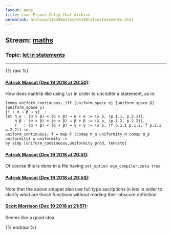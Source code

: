 ```yaml
---
layout: page
title: Lean Prover Zulip Chat Archive 
permalink: archive/116395maths/05189letinstatements.html
---
```


## Stream: [maths](index.html)
### Topic: [let in statements](05189letinstatements.html)

---


{% raw %}
#### [ Patrick Massot (Dec 19 2018 at 20:50)](https://leanprover.zulipchat.com/#narrow/stream/116395-maths/topic/let%20in%20statements/near/152207819):
How does mathlib like using `let` in order to unclutter a statement, as in:
```lean
lemma uniform_continuous₂_iff [uniform_space α] [uniform_space β] [uniform_space γ]
{f : α → β → γ}  :
let π_α : (α × β) × (α × β) → α × α := (λ p, (p.1.1, p.2.1)),
    π_β : (α × β) × (α × β) → β × β := (λ p, (p.1.2, p.2.2)),
    F   : (α × β) × (α × β) → γ × γ := (λ p, (f p.1.1 p.1.2, f p.2.1 p.2.2)) in
uniform_continuous₂ f ↔ map F (comap π_α uniformity ⊓ comap π_β uniformity) ≤ uniformity :=
by simp [uniform_continuous,uniformity_prod, tendsto]
```

#### [ Patrick Massot (Dec 19 2018 at 20:51)](https://leanprover.zulipchat.com/#narrow/stream/116395-maths/topic/let%20in%20statements/near/152207833):
Of course this is done in a file having `set_option eqn_compiler.zeta true`

#### [ Patrick Massot (Dec 19 2018 at 20:53)](https://leanprover.zulipchat.com/#narrow/stream/116395-maths/topic/let%20in%20statements/near/152207931):
Note that the above snippet also use full type ascriptions in lets in order to clarify what are those functions without reading their obscure definition

#### [ Scott Morrison (Dec 19 2018 at 21:57)](https://leanprover.zulipchat.com/#narrow/stream/116395-maths/topic/let%20in%20statements/near/152212620):
Seems like a good idea.


{% endraw %}
